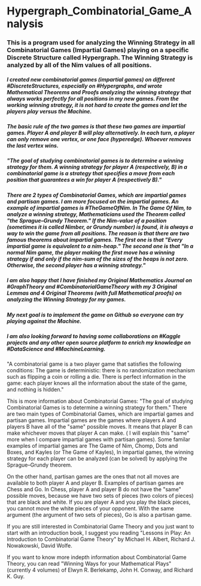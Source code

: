 # Hypergraph_Combinatorial_Game_Analysis

### This is a program used for analyzing the Winning Strategy in all Combinatorial Games (Impartial Games) playing on a specific Discrete Structure called Hypergraph. The Winning Strategy is analyzed by all of the Nim values of all positions.

##### I created new combinatorial games (impartial games) on different #DiscreteStructures, especially on #Hypergraphs, and wrote Mathematical Theorems and Proofs analyzing the winning strategy that always works perfectly for all positions in my new games. From the working winning strategy, it is not hard to create the games and let the players play versus the Machine.
##### The basic rule of the two games is that these two games are impartial games. Player A and player B will play alternatively. In each turn, a player can only remove one vertex, or one face (hyperedge). Whoever removes the last vertex wins. 
##### "The goal of studying combinatorial games is to determine a winning strategy for them. A winning strategy for player A (respectively, B) in a combinatorial game is a strategy that specifies a move from each position that guarantees a win for player A (respectively B)."
##### There are 2 types of Combinatorial Games, which are impartial games and partisan games. I am more focused on the impartial games. An example of impartial games is #TheGameOfNim. In The Game Of Nim, to analyze a winning strategy, Mathematicians used the Theorem called "the Sprague–Grundy Theorem." If the Nim-value of a position (sometimes it is called Nimber, or Grundy number) is found, it is always a way to win the game from all positions. The reason is that there are two famous theorems about impartial games. The first one is that "Every impartial game is equivalent to a nim-heap." The second one is that "In a normal Nim game, the player making the first move has a winning strategy if and only if the nim-sum of the sizes of the heaps is not zero. Otherwise, the second player has a winning strategy."

##### I am also happy that I have finished my Original Mathematics Journal on #GraphTheory and #CombinatorialGameTheory with my 3 Original Lemmas and 4 Original Theorems (with full Mathematical proofs) on analyzing the Winning Strategy for my games.

##### My next goal is to implement the game on Github so everyone can try playing against the Machine.
##### I am also looking forward to having some collaborations on #Kaggle projects and any other open source platform to enrich my knowledge on #DataScience and #MachineLearning.

"A combinatorial game is a two player game that satisfies the following conditions: The game is deterministic: there is no randomization mechanism such as flipping a coin or rolling a die. There is perfect information in the game: each player knows all the information about the state of the game, and nothing is hidden."

This is more information about Combinatorial Games: "The goal of studying Combinatorial Games is to determine a winning strategy for them."
There are two main types of Combinatorial Games, which are impartial games and partisan games. Impartial games are the games where players A and players B have all of the "same" possible moves. It means that player B can make whichever moves that player A can make. ( I will explain this "same" more when I compare impartial games with partisan games). Some familar examples of impartial games are The Game of Nim, Chomp, Dots and Boxes, and Kayles (or The Game of Kayles), In impartial games, the winning strategy for each player can be analyzed (can be solved) by applying the Sprague–Grundy theorem.

On the other hand, partisan games are the ones that not all moves are available to both player A and player B. Examples of partisan games are Chess and Go. In Chess, player A and player B do not have the "same" possible moves, because we have two sets of pieces (two colors of pieces) that are black and white. If you are player A and you play the black pieces, you cannot move the white pieces of your opponent. With the same argument (the argument of two sets of pieces), Go is also a partisan game.

If you are still interested in Combinatorial Game Theory and you just want to start with an introduction book, I suggest you reading "Lessons in Play: An Introduction to Combinatorial Game Theory" by Michael H. Albert, Richard J. Nowakowski, David Wolfe.

If you want to know more indepth information about Combinatorial Game Theory, you can read "Winning Ways for your Mathematical Plays" (currently 4 volumes) of  Elwyn R. Berlekamp, John H. Conway, and Richard K. Guy.
